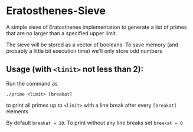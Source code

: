 # Eratosthenes-Sieve
A simple sieve of Eratosthenes implementation to generate a list of primes that are no larger than a specified upper limit.

The sieve will be stored as a vector of booleans. To save memory (and probably a little bit execution time) we'll only store odd numbers

## Usage (with `<limit>` not less than 2):

Run the command as

```
./prime <limit> [breakat]
```

to print all primes up to `<limit>` with a line break after every `[breakat]` elements

By default `breakat = 10`. To print without any line breaks set `breakat = 0`
